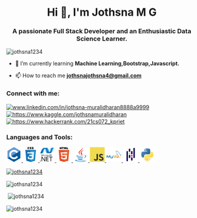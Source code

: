 <h1 align="center">Hi 👋, I'm Jothsna M G</h1>
<h3 align="center">A passionate Full Stack Developer and an Enthusiastic Data Science Learner.</h3>

<p align="left"> <img src="https://komarev.com/ghpvc/?username=jothsna1234&label=Profile%20views&color=0e75b6&style=flat" alt="jothsna1234" /> </p>

- 🌱 I’m currently learning **Machine Learning,Bootstrap,Javascript.**

- 📫 How to reach me **jothsnajothsna4@gmail.com**

<h3 align="left">Connect with me:</h3>
<p align="left">
<a href="https://linkedin.com/in/www.linkedin.com/in/jothsna-muralidharan8888a9999" target="blank"><img align="center" src="https://raw.githubusercontent.com/rahuldkjain/github-profile-readme-generator/master/src/images/icons/Social/linked-in-alt.svg" alt="www.linkedin.com/in/jothsna-muralidharan8888a9999" height="30" width="40" /></a>
<a href="https://kaggle.com/https://www.kaggle.com/jothsnamuralidharan" target="blank"><img align="center" src="https://raw.githubusercontent.com/rahuldkjain/github-profile-readme-generator/master/src/images/icons/Social/kaggle.svg" alt="https://www.kaggle.com/jothsnamuralidharan" height="30" width="40" /></a>
<a href="https://www.hackerrank.com/https://www.hackerrank.com/21cs072_kpriet" target="blank"><img align="center" src="https://raw.githubusercontent.com/rahuldkjain/github-profile-readme-generator/master/src/images/icons/Social/hackerrank.svg" alt="https://www.hackerrank.com/21cs072_kpriet" height="30" width="40" /></a>
</p>

<h3 align="left">Languages and Tools:</h3>
<p align="left"> <a href="https://www.cprogramming.com/" target="_blank" rel="noreferrer"> <img src="https://raw.githubusercontent.com/devicons/devicon/master/icons/c/c-original.svg" alt="c" width="40" height="40"/> </a> <a href="https://www.w3schools.com/css/" target="_blank" rel="noreferrer"> <img src="https://raw.githubusercontent.com/devicons/devicon/master/icons/css3/css3-original-wordmark.svg" alt="css3" width="40" height="40"/> </a> <a href="https://dotnet.microsoft.com/" target="_blank" rel="noreferrer"> <img src="https://raw.githubusercontent.com/devicons/devicon/master/icons/dot-net/dot-net-original-wordmark.svg" alt="dotnet" width="40" height="40"/> </a> <a href="https://www.w3.org/html/" target="_blank" rel="noreferrer"> <img src="https://raw.githubusercontent.com/devicons/devicon/master/icons/html5/html5-original-wordmark.svg" alt="html5" width="40" height="40"/> </a> <a href="https://www.java.com" target="_blank" rel="noreferrer"> <img src="https://raw.githubusercontent.com/devicons/devicon/master/icons/java/java-original.svg" alt="java" width="40" height="40"/> </a> <a href="https://developer.mozilla.org/en-US/docs/Web/JavaScript" target="_blank" rel="noreferrer"> <img src="https://raw.githubusercontent.com/devicons/devicon/master/icons/javascript/javascript-original.svg" alt="javascript" width="40" height="40"/> </a> <a href="https://www.mysql.com/" target="_blank" rel="noreferrer"> <img src="https://raw.githubusercontent.com/devicons/devicon/master/icons/mysql/mysql-original-wordmark.svg" alt="mysql" width="40" height="40"/> </a> <a href="https://pandas.pydata.org/" target="_blank" rel="noreferrer"> <img src="https://raw.githubusercontent.com/devicons/devicon/2ae2a900d2f041da66e950e4d48052658d850630/icons/pandas/pandas-original.svg" alt="pandas" width="40" height="40"/> </a> <a href="https://www.python.org" target="_blank" rel="noreferrer"> <img src="https://raw.githubusercontent.com/devicons/devicon/master/icons/python/python-original.svg" alt="python" width="40" height="40"/> </a> </p>

<p align="left"> <a href="https://github.com/ryo-ma/github-profile-trophy"><img src="https://github-profile-trophy.vercel.app/?username=jothsna1234" alt="jothsna1234" /></a> </p>

<p><img align="center" src="https://github-readme-stats.vercel.app/api/top-langs?username=jothsna1234&show_icons=true&locale=en&layout=compact" alt="jothsna1234" /></p>


<p>&nbsp;<img align="center" src="https://github-readme-stats.vercel.app/api?username=jothsna1234&show_icons=true&locale=en" alt="jothsna1234" /></p>

<p><img align="center" src="https://github-readme-streak-stats.herokuapp.com/?user=jothsna1234&" alt="jothsna1234" /></p>
